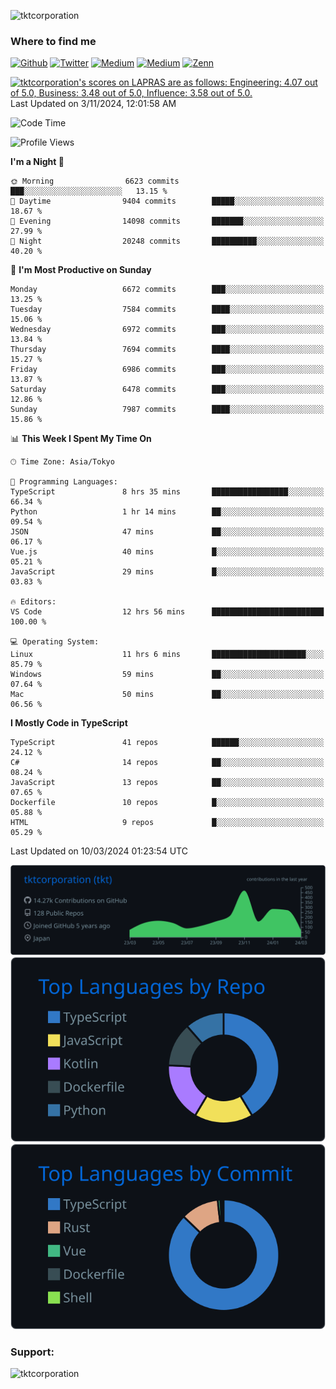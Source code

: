 <p align="left"> <img src="https://komarev.com/ghpvc/?username=tktcorporation&label=Profile%20views&color=0e75b6&style=flat" alt="tktcorporation" /> </p>

<h3>Where to find me</h3>
<p>
<a href="https://github.com/tktcorporation" target="_blank"><img alt="Github" src="https://img.shields.io/badge/GitHub-%2312100E.svg?&style=for-the-badge&logo=Github&logoColor=white" /></a>
<a href="https://twitter.com/tktcorporation" target="_blank"><img alt="Twitter" src="https://img.shields.io/badge/twitter-%231DA1F2.svg?&style=for-the-badge&logo=twitter&logoColor=white" /></a>
<a href="https://www.linkedin.com/in/tktcorporation" target="_blank"><img alt="Medium" src="https://img.shields.io/badge/linkdin-0a66c2.svg?&style=for-the-badge&logo=linkedin&logoColor=white" /></a>
<a href="https://qiita.com/tktcorporation" target="_blank"><img alt="Medium" src="https://img.shields.io/badge/qiita-55C500.svg?&style=for-the-badge&logo=qiita&logoColor=white" /></a>
<a href="https://zenn.dev/tktcorporation" target="_blank"><img alt="Zenn" src="https://img.shields.io/badge/Zenn-3EA8FF.svg?&style=for-the-badge&logo=Zenn&logoColor=white" /></a>
</p>

<!--START_SECTION:lapras-card-->
<p ><a href="https://lapras.com/public/tktcorporation" target="_blank" rel="noopener noreferrer"><img alt="tktcorporation's scores on LAPRAS are as follows: Engineering: 4.07 out of 5.0, Business: 3.48 out of 5.0, Influence: 3.58 out of 5.0." src="https://lapras-card-generator.vercel.app/api/svg?e=4.07&b=3.48&i=3.58&b1=%23232323&b2=%236d6d6d&i1=%23212121&i2=%23818181&l=en" width="300" ></a>  
Last Updated on 3/11/2024, 12:01:58 AM</p>
<!--END_SECTION:lapras-card-->
  
<!--START_SECTION:waka-->
![Code Time](http://img.shields.io/badge/Code%20Time-1%2C425%20hrs%2055%20mins-blue)

![Profile Views](http://img.shields.io/badge/Profile%20Views-0-blue)

**I'm a Night 🦉** 

```text
🌞 Morning                6623 commits        ███░░░░░░░░░░░░░░░░░░░░░░   13.15 % 
🌆 Daytime                9404 commits        █████░░░░░░░░░░░░░░░░░░░░   18.67 % 
🌃 Evening                14098 commits       ███████░░░░░░░░░░░░░░░░░░   27.99 % 
🌙 Night                  20248 commits       ██████████░░░░░░░░░░░░░░░   40.20 % 
```
📅 **I'm Most Productive on Sunday** 

```text
Monday                   6672 commits        ███░░░░░░░░░░░░░░░░░░░░░░   13.25 % 
Tuesday                  7584 commits        ████░░░░░░░░░░░░░░░░░░░░░   15.06 % 
Wednesday                6972 commits        ███░░░░░░░░░░░░░░░░░░░░░░   13.84 % 
Thursday                 7694 commits        ████░░░░░░░░░░░░░░░░░░░░░   15.27 % 
Friday                   6986 commits        ███░░░░░░░░░░░░░░░░░░░░░░   13.87 % 
Saturday                 6478 commits        ███░░░░░░░░░░░░░░░░░░░░░░   12.86 % 
Sunday                   7987 commits        ████░░░░░░░░░░░░░░░░░░░░░   15.86 % 
```


📊 **This Week I Spent My Time On** 

```text
🕑︎ Time Zone: Asia/Tokyo

💬 Programming Languages: 
TypeScript               8 hrs 35 mins       █████████████████░░░░░░░░   66.34 % 
Python                   1 hr 14 mins        ██░░░░░░░░░░░░░░░░░░░░░░░   09.54 % 
JSON                     47 mins             ██░░░░░░░░░░░░░░░░░░░░░░░   06.17 % 
Vue.js                   40 mins             █░░░░░░░░░░░░░░░░░░░░░░░░   05.21 % 
JavaScript               29 mins             █░░░░░░░░░░░░░░░░░░░░░░░░   03.83 % 

🔥 Editors: 
VS Code                  12 hrs 56 mins      █████████████████████████   100.00 % 

💻 Operating System: 
Linux                    11 hrs 6 mins       █████████████████████░░░░   85.79 % 
Windows                  59 mins             ██░░░░░░░░░░░░░░░░░░░░░░░   07.64 % 
Mac                      50 mins             ██░░░░░░░░░░░░░░░░░░░░░░░   06.56 % 
```

**I Mostly Code in TypeScript** 

```text
TypeScript               41 repos            ██████░░░░░░░░░░░░░░░░░░░   24.12 % 
C#                       14 repos            ██░░░░░░░░░░░░░░░░░░░░░░░   08.24 % 
JavaScript               13 repos            ██░░░░░░░░░░░░░░░░░░░░░░░   07.65 % 
Dockerfile               10 repos            █░░░░░░░░░░░░░░░░░░░░░░░░   05.88 % 
HTML                     9 repos             █░░░░░░░░░░░░░░░░░░░░░░░░   05.29 % 
```




 Last Updated on 10/03/2024 01:23:54 UTC
<!--END_SECTION:waka-->

[![](https://raw.githubusercontent.com/tktcorporation/tktcorporation/master/profile-summary-card-output/github_dark/0-profile-details.svg)](https://github.com/vn7n24fzkq/github-profile-summary-cards)
[![](https://raw.githubusercontent.com/tktcorporation/tktcorporation/master/profile-summary-card-output/github_dark/1-repos-per-language.svg)](https://github.com/vn7n24fzkq/github-profile-summary-cards) [![](https://raw.githubusercontent.com/tktcorporation/tktcorporation/master/profile-summary-card-output/github_dark/2-most-commit-language.svg)](https://github.com/vn7n24fzkq/github-profile-summary-cards)

<h3 align="left">Support:</h3>
<p><a href="https://www.buymeacoffee.com/tktcorporation"> <img align="left" src="https://cdn.buymeacoffee.com/buttons/v2/default-yellow.png" height="50" width="210" alt="tktcorporation" /></a></p><br><br>

